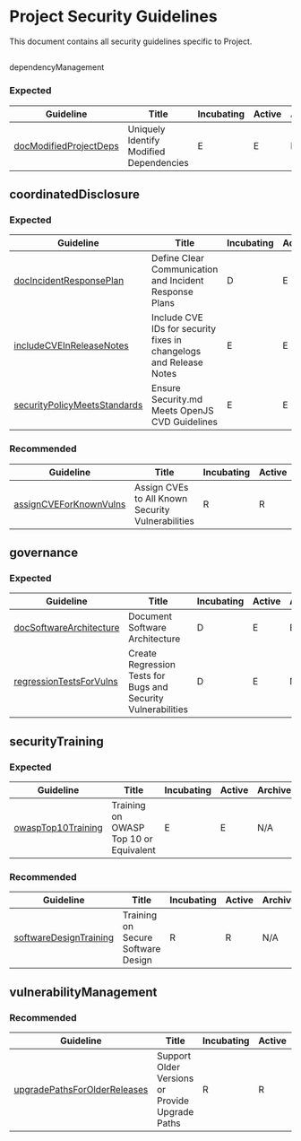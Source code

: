 # Project Security Guidelines

This document contains all security guidelines specific to Project.

## 
dependencyManagement

### Expected

| Guideline | Title | Incubating | Active | Archived |
|-----------|-------|------------|--------|----------|
| [docModifiedProjectDeps](guidelines/projectDocumentation-docModifiedProjectDeps.md) | Uniquely Identify Modified Dependencies | E | E | E |

 

## coordinatedDisclosure

### Expected

| Guideline | Title | Incubating | Active | Archived |
|-----------|-------|------------|--------|----------|
| [docIncidentResponsePlan](guidelines/governance-docIncidentResponsePlan.md) | Define Clear Communication and Incident Response Plans | D | E | N/A |
| [includeCVEInReleaseNotes](guidelines/releaseDocumentation-includeCVEInReleaseNotes.md) | Include CVE IDs for security fixes in changelogs and Release Notes | E | E | N/A |
| [securityPolicyMeetsStandards](guidelines/governance-securityPolicyMeetsStandards.md) | Ensure Security.md Meets OpenJS CVD Guidelines | E | E | E |

### Recommended

| Guideline | Title | Incubating | Active | Archived |
|-----------|-------|------------|--------|----------|
| [assignCVEForKnownVulns](guidelines/releaseDocumentation-assignCVEForKnownVulns.md) | Assign CVEs to All Known Security Vulnerabilities | R | R | N/A | 

## governance

### Expected

| Guideline | Title | Incubating | Active | Archived |
|-----------|-------|------------|--------|----------|
| [docSoftwareArchitecture](guidelines/projectDocumentation-docSoftwareArchitecture.md) | Document Software Architecture | D | E | E |
| [regressionTestsForVulns](guidelines/vulnPrevention-regressionTestsForVulns.md) | Create Regression Tests for Bugs and Security Vulnerabilities | D | E | N/A |

 

## securityTraining

### Expected

| Guideline | Title | Incubating | Active | Archived |
|-----------|-------|------------|--------|----------|
| [owaspTop10Training](guidelines/securityTraining-owaspTop10Training.md) | Training on OWASP Top 10 or Equivalent | E | E | N/A |

### Recommended

| Guideline | Title | Incubating | Active | Archived |
|-----------|-------|------------|--------|----------|
| [softwareDesignTraining](guidelines/securityTraining-softwareDesignTraining.md) | Training on Secure Software Design | R | R | N/A | 

## vulnerabilityManagement

### Recommended

| Guideline | Title | Incubating | Active | Archived |
|-----------|-------|------------|--------|----------|
| [upgradePathsForOlderReleases](guidelines/projectDocumentation-upgradePathsForOlderReleases.md) | Support Older Versions or Provide Upgrade Paths | R | R | N/A |  